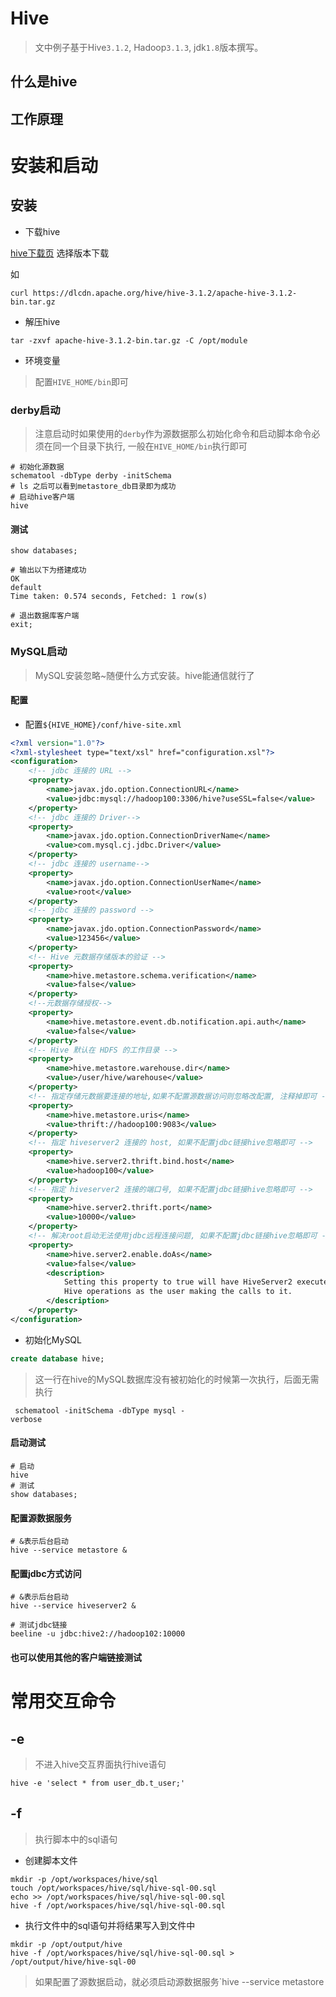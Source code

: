 # Hive

> 文中例子基于Hive`3.1.2`, Hadoop`3.1.3`, jdk`1.8`版本撰写。

## 什么是hive

## 工作原理

# 安装和启动

## 安装

- 下载hive

[hive下载页](https://dlcdn.apache.org/hive/) 选择版本下载

如

```shell
curl https://dlcdn.apache.org/hive/hive-3.1.2/apache-hive-3.1.2-bin.tar.gz 
```

- 解压hive

```shell
tar -zxvf apache-hive-3.1.2-bin.tar.gz -C /opt/module
```

- 环境变量

> 配置`HIVE_HOME/bin`即可

### derby启动

> 注意启动时如果使用的`derby`作为源数据那么初始化命令和启动脚本命令必须在同一个目录下执行, 一般在`HIVE_HOME/bin`执行即可

```shell
# 初始化源数据
schematool -dbType derby -initSchema
# ls 之后可以看到metastore_db目录即为成功
# 启动hive客户端
hive
```

#### 测试

```shell
show databases;

# 输出以下为搭建成功
OK
default
Time taken: 0.574 seconds, Fetched: 1 row(s)

# 退出数据库客户端
exit;
```

### MySQL启动

> MySQL安装忽略~随便什么方式安装。hive能通信就行了

#### 配置

- 配置`${HIVE_HOME}/conf/hive-site.xml`

```xml
<?xml version="1.0"?>
<?xml-stylesheet type="text/xsl" href="configuration.xsl"?>
<configuration>
    <!-- jdbc 连接的 URL -->
    <property>
        <name>javax.jdo.option.ConnectionURL</name>
        <value>jdbc:mysql://hadoop100:3306/hive?useSSL=false</value>
    </property>
    <!-- jdbc 连接的 Driver-->
    <property>
        <name>javax.jdo.option.ConnectionDriverName</name>
        <value>com.mysql.cj.jdbc.Driver</value>
    </property>
    <!-- jdbc 连接的 username-->
    <property>
        <name>javax.jdo.option.ConnectionUserName</name>
        <value>root</value>
    </property>
    <!-- jdbc 连接的 password -->
    <property>
        <name>javax.jdo.option.ConnectionPassword</name>
        <value>123456</value>
    </property>
    <!-- Hive 元数据存储版本的验证 -->
    <property>
        <name>hive.metastore.schema.verification</name>
        <value>false</value>
    </property>
    <!--元数据存储授权-->
    <property>
        <name>hive.metastore.event.db.notification.api.auth</name>
        <value>false</value>
    </property>
    <!-- Hive 默认在 HDFS 的工作目录 -->
    <property>
        <name>hive.metastore.warehouse.dir</name>
        <value>/user/hive/warehouse</value>
    </property>
    <!-- 指定存储元数据要连接的地址,如果不配置源数据访问则忽略改配置, 注释掉即可 -->
    <property>
        <name>hive.metastore.uris</name>
        <value>thrift://hadoop100:9083</value>
    </property>
    <!-- 指定 hiveserver2 连接的 host, 如果不配置jdbc链接hive忽略即可 -->
    <property>
        <name>hive.server2.thrift.bind.host</name>
        <value>hadoop100</value>
    </property>
    <!-- 指定 hiveserver2 连接的端口号, 如果不配置jdbc链接hive忽略即可 -->
    <property>
        <name>hive.server2.thrift.port</name>
        <value>10000</value>
    </property>
    <!-- 解决root启动无法使用jdbc远程连接问题, 如果不配置jdbc链接hive忽略即可 -->
    <property>
        <name>hive.server2.enable.doAs</name>
        <value>false</value>
        <description>
            Setting this property to true will have HiveServer2 execute
            Hive operations as the user making the calls to it.
        </description>
    </property>
</configuration>
```

- 初始化MySQL

```sql
create database hive;
```

> 这一行在hive的MySQL数据库没有被初始化的时候第一次执行，后面无需执行
```shell
 schematool -initSchema -dbType mysql -
verbose
```

#### 启动测试

```shell
# 启动
hive 
# 测试
show databases;
```

#### 配置源数据服务

```shell
# &表示后台启动
hive --service metastore &
```

#### 配置jdbc方式访问

```shell
# &表示后台启动
hive --service hiveserver2 &

# 测试jdbc链接
beeline -u jdbc:hive2://hadoop102:10000
```

#### 也可以使用其他的客户端链接测试


# 常用交互命令

## -e

> 不进入hive交互界面执行hive语句

```shell
hive -e 'select * from user_db.t_user;'
```

## -f

> 执行脚本中的sql语句

- 创建脚本文件

```shell
mkdir -p /opt/workspaces/hive/sql
touch /opt/workspaces/hive/sql/hive-sql-00.sql
echo >> /opt/workspaces/hive/sql/hive-sql-00.sql
hive -f /opt/workspaces/hive/sql/hive-sql-00.sql
```

- 执行文件中的sql语句并将结果写入到文件中

```shell
mkdir -p /opt/output/hive
hive -f /opt/workspaces/hive/sql/hive-sql-00.sql > /opt/output/hive/hive-sql-00
```



> 如果配置了源数据启动，就必须启动源数据服务`hive --service metastore
>
> 